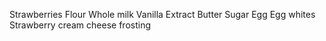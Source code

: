 Strawberries
Flour 
Whole milk 
Vanilla Extract
Butter
Sugar
Egg 
Egg whites
Strawberry cream cheese frosting
